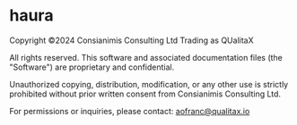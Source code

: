 # haura

Copyright ©2024 Consianimis Consulting Ltd Trading as QUalitaX

All rights reserved. This software and associated documentation files (the "Software") are proprietary and confidential.

Unauthorized copying, distribution, modification, or any other use is strictly prohibited without prior written consent from Consianimis Consulting Ltd.

For permissions or inquiries, please contact: aofranc@qualitax.io
